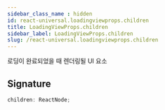```yaml
---
sidebar_class_name : hidden
id: react-universal.loadingviewprops.children
title: LoadingViewProps.children
sidebar_label: LoadingViewProps.children
slug: /react-universal.loadingviewprops.children
---
```






로딩이 완료되었을 때 렌더링될 UI 요소

## Signature

```typescript
children: ReactNode;
```

